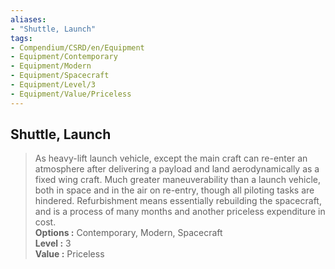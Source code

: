 ```yaml
---
aliases:
- "Shuttle, Launch"
tags:
- Compendium/CSRD/en/Equipment
- Equipment/Contemporary
- Equipment/Modern
- Equipment/Spacecraft
- Equipment/Level/3
- Equipment/Value/Priceless
---
```


  
## Shuttle, Launch  
  
>As heavy-lift launch vehicle, except the main craft can re-enter an atmosphere after delivering a payload and land aerodynamically as a fixed wing craft. Much greater maneuverability than a launch vehicle, both in space and in the air on re-entry, though all piloting tasks are hindered. Refurbishment means essentially rebuilding the spacecraft, and is a process of many months and another priceless expenditure in cost.  
> **Options :** Contemporary, Modern, Spacecraft  
> **Level :** 3  
> **Value :** Priceless